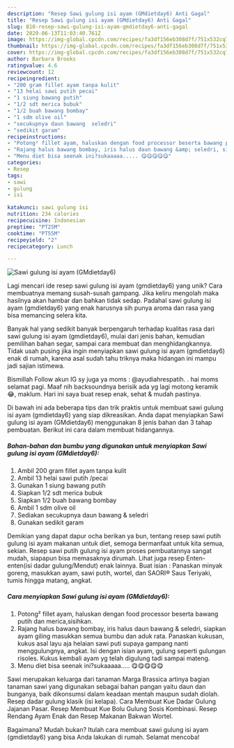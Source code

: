 ```yaml
---
description: "Resep Sawi gulung isi ayam (GMdietday6) Anti Gagal"
title: "Resep Sawi gulung isi ayam (GMdietday6) Anti Gagal"
slug: 810-resep-sawi-gulung-isi-ayam-gmdietday6-anti-gagal
date: 2020-06-13T11:03:40.761Z
image: https://img-global.cpcdn.com/recipes/fa3df156eb308d7f/751x532cq70/sawi-gulung-isi-ayam-gmdietday6-foto-resep-utama.jpg
thumbnail: https://img-global.cpcdn.com/recipes/fa3df156eb308d7f/751x532cq70/sawi-gulung-isi-ayam-gmdietday6-foto-resep-utama.jpg
cover: https://img-global.cpcdn.com/recipes/fa3df156eb308d7f/751x532cq70/sawi-gulung-isi-ayam-gmdietday6-foto-resep-utama.jpg
author: Barbara Brooks
ratingvalue: 4.6
reviewcount: 12
recipeingredient:
- "200 gram fillet ayam tanpa kulit"
- "13 helai sawi putih pecai"
- "1 siung bawang putih"
- "1/2 sdt merica bubuk"
- "1/2 buah bawang bombay"
- "1 sdm olive oil"
- "secukupnya daun bawang  seledri"
- "sedikit garam"
recipeinstructions:
- "Potong² fillet ayam, haluskan dengan food processor beserta bawang putih dan merica,sisihkan."
- "Rajang halus bawang bombay, iris halus daun bawang &amp; seledri, siapkan ayam giling masukkan semua bumbu dan aduk rata. Panaskan kukusan, kukus asal layu aja helaian sawi puti supaya gampang nanti menggulungnya, angkat. Isi dengan isian ayam, gulung seperti gulungan risoles. Kukus kembali ayam yg telah digulung tadi sampai mateng."
- "Menu diet bisa seenak ini?sukaaaaa..... 😋😋😋😋😋"
categories:
- Resep
tags:
- sawi
- gulung
- isi

katakunci: sawi gulung isi 
nutrition: 234 calories
recipecuisine: Indonesian
preptime: "PT25M"
cooktime: "PT55M"
recipeyield: "2"
recipecategory: Lunch

---
```



![Sawi gulung isi ayam (GMdietday6)](https://img-global.cpcdn.com/recipes/fa3df156eb308d7f/751x532cq70/sawi-gulung-isi-ayam-gmdietday6-foto-resep-utama.jpg)

Lagi mencari ide resep sawi gulung isi ayam (gmdietday6) yang unik? Cara membuatnya memang susah-susah gampang. Jika keliru mengolah maka hasilnya akan hambar dan bahkan tidak sedap. Padahal sawi gulung isi ayam (gmdietday6) yang enak harusnya sih punya aroma dan rasa yang bisa memancing selera kita.

Banyak hal yang sedikit banyak berpengaruh terhadap kualitas rasa dari sawi gulung isi ayam (gmdietday6), mulai dari jenis bahan, kemudian pemilihan bahan segar, sampai cara membuat dan menghidangkannya. Tidak usah pusing jika ingin menyiapkan sawi gulung isi ayam (gmdietday6) enak di rumah, karena asal sudah tahu triknya maka hidangan ini mampu jadi sajian istimewa.

Bismillah Follow akun IG sy juga ya moms : @ayudiahrespatih. . hai moms selamat pagi. Maaf nih backsoundnya berisik ada yg lagi motong keramik 😂, maklum. Hari ini saya buat resep enak, sehat &amp; mudah pastinya.


Di bawah ini ada beberapa tips dan trik praktis untuk membuat sawi gulung isi ayam (gmdietday6) yang siap dikreasikan. Anda dapat menyiapkan Sawi gulung isi ayam (GMdietday6) menggunakan 8 jenis bahan dan 3 tahap pembuatan. Berikut ini cara dalam membuat hidangannya.

<!--inarticleads1-->

##### Bahan-bahan dan bumbu yang digunakan untuk menyiapkan Sawi gulung isi ayam (GMdietday6):

1. Ambil 200 gram fillet ayam tanpa kulit
1. Ambil 13 helai sawi putih /pecai
1. Gunakan 1 siung bawang putih
1. Siapkan 1/2 sdt merica bubuk
1. Siapkan 1/2 buah bawang bombay
1. Ambil 1 sdm olive oil
1. Sediakan secukupnya daun bawang &amp; seledri
1. Gunakan sedikit garam


Demikian yang dapat dapur ocha berikan ya bun, tentang resep sawi putih gulung isi ayam makanan untuk diet, semoga bermanfaat untuk kita semua, sekian. Resep sawi putih gulung isi ayam proses pembuatannya sangat mudah, siapapun bisa memasaknya dirumah. Lihat juga resep Enten-enten(isi dadar gulung/Mendut) enak lainnya. Buat isian : Panaskan minyak goreng, masukkan ayam, sawi putih, wortel, dan SAORI® Saus Teriyaki, tumis hingga matang, angkat. 

<!--inarticleads2-->

##### Cara menyiapkan Sawi gulung isi ayam (GMdietday6):

1. Potong² fillet ayam, haluskan dengan food processor beserta bawang putih dan merica,sisihkan.
1. Rajang halus bawang bombay, iris halus daun bawang &amp; seledri, siapkan ayam giling masukkan semua bumbu dan aduk rata. Panaskan kukusan, kukus asal layu aja helaian sawi puti supaya gampang nanti menggulungnya, angkat. Isi dengan isian ayam, gulung seperti gulungan risoles. Kukus kembali ayam yg telah digulung tadi sampai mateng.
1. Menu diet bisa seenak ini?sukaaaaa..... 😋😋😋😋😋


Sawi merupakan keluarga dari tanaman Marga Brassica artinya bagian tanaman sawi yang digunakan sebagai bahan pangan yaitu daun dan bunganya, baik dikonsumsi dalam keadaan mentah maupun sudah diolah. Resep dadar gulung klasik (isi kelapa). Cara Membuat Kue Dadar Gulung Jajanan Pasar. Resep Membuat Kue Bolu Gulung Sosis Kombinasi. Resep Rendang Ayam Enak dan Resep Makanan Bakwan Wortel. 

Bagaimana? Mudah bukan? Itulah cara membuat sawi gulung isi ayam (gmdietday6) yang bisa Anda lakukan di rumah. Selamat mencoba!
